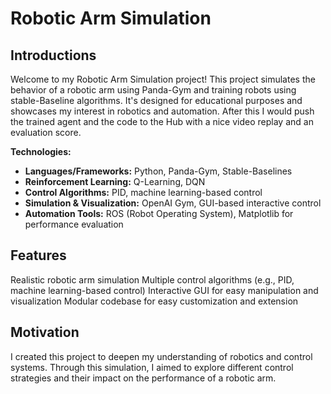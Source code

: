 # Robotic Arm Simulation

## Introductions
Welcome to my Robotic Arm Simulation project! This project simulates the behavior of a robotic arm using Panda-Gym and training robots using stable-Baseline algorithms. It's designed for educational purposes and showcases my interest in robotics and automation. After this I would push the trained agent and the code to the Hub with a nice video replay and an evaluation score. 

**Technologies:**
- **Languages/Frameworks:** Python, Panda-Gym, Stable-Baselines
- **Reinforcement Learning:** Q-Learning, DQN
- **Control Algorithms:** PID, machine learning-based control
- **Simulation & Visualization:** OpenAI Gym, GUI-based interactive control
- **Automation Tools:** ROS (Robot Operating System), Matplotlib for performance evaluation

## Features
Realistic robotic arm simulation
Multiple control algorithms (e.g., PID, machine learning-based control)
Interactive GUI for easy manipulation and visualization
Modular codebase for easy customization and extension


## Motivation
I created this project to deepen my understanding of robotics and control systems. Through this simulation, I aimed to explore different control strategies and their impact on the performance of a robotic arm.
